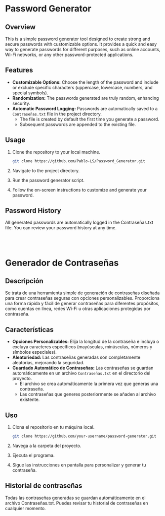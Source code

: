 # Password Generator

## Overview
This is a simple password generator tool designed to create strong and secure passwords with customizable options. It provides a quick and easy way to generate passwords for different purposes, such as online accounts, Wi-Fi networks, or any other password-protected applications. 

## Features
- **Customizable Options:** Choose the length of the password and include or exclude specific characters (uppercase, lowercase, numbers, and special symbols).
- **Randomization:** The passwords generated are truly random, enhancing security.
- **Automatic Password Logging:** Passwords are automatically saved to a `Contraseñas.txt` file in the project directory.
  - The file is created by default the first time you generate a password.
  - Subsequent passwords are appended to the existing file.

## Usage
1. Clone the repository to your local machine.
   ```bash
   git clone https://github.com/Pablo-LS/Password_Generator.git
   ```
2. Navigate to the project directory.

3. Run the password generator script.

4. Follow the on-screen instructions to customize and generate your password.

## Password History
All generated passwords are automatically logged in the Contraseñas.txt file. You can review your password history at any time.

<br><br>

# Generador de Contraseñas

## Descripción
Se trata de una herramienta simple de generación de contraseñas diseñada para crear contraseñas seguras con opciones personalizables. Proporciona una forma rápida y fácil de generar contraseñas para diferentes propósitos, como cuentas en línea, redes Wi-Fi u otras aplicaciones protegidas por contraseña.

## Características
- **Opciones Personalizables:** Elija la longitud de la contraseña e incluya o excluya caracteres específicos (mayúsculas, minúsculas, números y símbolos especiales).
- **Aleatoriedad:** Las contraseñas generadas son completamente aleatorias, mejorando la seguridad.
- **Guardado Automático de Contraseñas:** Las contraseñas se guardan automáticamente en un archivo `Contraseñas.txt` en el directorio del proyecto.
  - El archivo se crea automáticamente la primera vez que generas una contraseña.
  - Las contraseñas que generes posteriormente se añaden al archivo existente.

## Uso
1. Clona el repositorio en tu máquina local.
   ```bash
   git clone https://github.com/your-username/password-generator.git

2. Navega a la carpeta del proyecto.
   
3. Ejecuta el programa.
   
4. Sigue las instrucciones en pantalla para personalizar y generar tu contraseña.

## Historial de contraseñas
Todas las contraseñas generadas se guardan automáticamente en el archivo Contraseñas.txt. Puedes revisar tu historial de contraseñas en cualquier momento.
